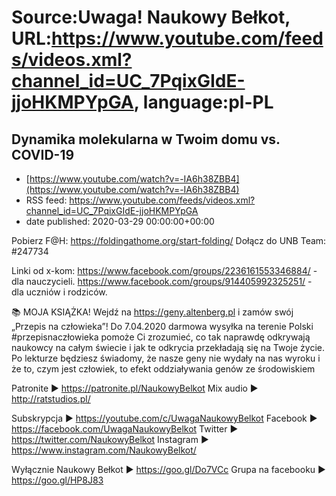 # Source:Uwaga! Naukowy Bełkot, URL:https://www.youtube.com/feeds/videos.xml?channel_id=UC_7PqixGIdE-jjoHKMPYpGA, language:pl-PL

## Dynamika molekularna w Twoim domu vs. COVID-19
 - [https://www.youtube.com/watch?v=-IA6h38ZBB4](https://www.youtube.com/watch?v=-IA6h38ZBB4)
 - RSS feed: https://www.youtube.com/feeds/videos.xml?channel_id=UC_7PqixGIdE-jjoHKMPYpGA
 - date published: 2020-03-29 00:00:00+00:00

Pobierz F@H: https://foldingathome.org/start-folding/
Dołącz do UNB Team: #247734

Linki od x-kom:
https://www.facebook.com/groups/2236161553346884/ - dla nauczycieli.
https://www.facebook.com/groups/914405992325251/ - dla uczniów i rodziców.

📚 MOJA KSIĄŻKA! Wejdź na https://geny.altenberg.pl i zamów swój „Przepis na człowieka”! Do 7.04.2020 darmowa wysyłka na terenie Polski
#przepisnaczłowieka pomoże Ci zrozumieć, co tak naprawdę odkrywają naukowcy na całym świecie i jak te odkrycia przekładają się na Twoje życie. Po lekturze będziesz świadomy, że nasze geny nie wydały na nas wyroku i że to, czym jest człowiek, to efekt oddziaływania genów ze środowiskiem

Patronite ► https://patronite.pl/NaukowyBelkot 
Mix audio ► http://ratstudios.pl/

Subskrypcja ► https://youtube.com/c/UwagaNaukowyBelkot
Facebook ► https://facebook.com/UwagaNaukowyBelkot
Twitter ► https://twitter.com/NaukowyBelkot
Instagram ► https://www.instagram.com/NaukowyBelkot/

Wyłącznie Naukowy Bełkot ► https://goo.gl/Do7VCc
Grupa na facebooku ► https://goo.gl/HP8J83


